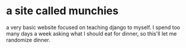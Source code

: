 # a site called munchies
a very basic website focused on teaching django to myself. I spend too many days a week asking what I should eat for dinner, so this'll let me randomize dinner.
